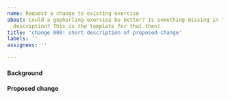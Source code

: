 ```yaml
---
name: Request a change to existing exercise
about: Could a gopherling exercise be better? Is something missing in the exercise
  description? This is the template for that then!
title: 'change 000: short description of proposed change'
labels: ''
assignees: ''

---
```


#### Background
<!-- What happened that led to this proposal? -->

#### Proposed change
<!-- Details on what should change and why. -->
